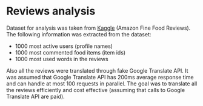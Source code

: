 Reviews analysis
====

Dataset for analysis was taken from [Kaggle](https://www.kaggle.com/snap/amazon-fine-food-reviews) (Amazon Fine Food Reviews).
The following information was extracted from the dataset:
- 1000 most active users (profile names)
- 1000 most commented food items (item ids)
- 1000 most used words in the reviews

Also all the reviews were translated through fake Google Translate API.
It was assumed that Google Translate API has 200ms average response time and can handle at most 100 requests in parallel.
The goal was to translate all the reviews efficiently and cost effective (assuming that calls to Google Translate API are paid).

